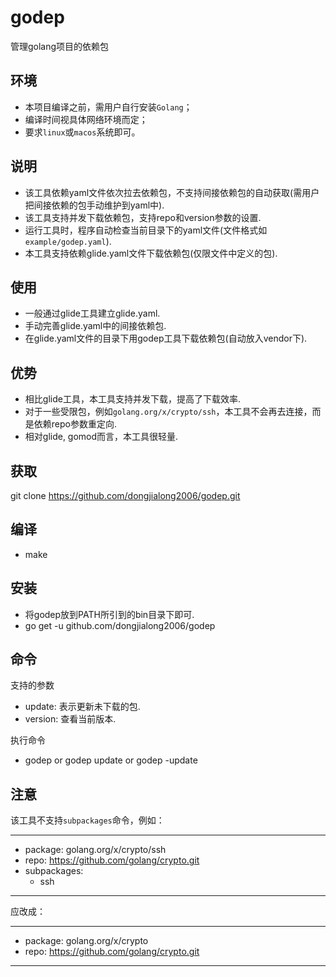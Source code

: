 # godep
管理golang项目的依赖包

## 环境

- 本项目编译之前，需用户自行安装`Golang`；
- 编译时间视具体网络环境而定；
- 要求`linux`或`macos`系统即可。

## 说明

- 该工具依赖yaml文件依次拉去依赖包，不支持间接依赖包的自动获取(需用户把间接依赖的包手动维护到yaml中).
- 该工具支持并发下载依赖包，支持repo和version参数的设置.
- 运行工具时，程序自动检查当前目录下的yaml文件(文件格式如`example/godep.yaml`).
- 本工具支持依赖glide.yaml文件下载依赖包(仅限文件中定义的包).

## 使用

- 一般通过glide工具建立glide.yaml.
- 手动完善glide.yaml中的间接依赖包.
- 在glide.yaml文件的目录下用godep工具下载依赖包(自动放入vendor下).

## 优势

- 相比glide工具，本工具支持并发下载，提高了下载效率.
- 对于一些受限包，例如`golang.org/x/crypto/ssh`，本工具不会再去连接，而是依赖repo参数重定向.
- 相对glide, gomod而言，本工具很轻量.

## 获取

git clone https://github.com/dongjialong2006/godep.git

## 编译

- make

## 安装

- 将godep放到PATH所引到的bin目录下即可.
- go get -u github.com/dongjialong2006/godep

## 命令

支持的参数
- update: 表示更新未下载的包.
- version: 查看当前版本.

执行命令
- godep or godep update or godep -update

## 注意

该工具不支持`subpackages`命令，例如：

***
- package: golang.org/x/crypto/ssh
- repo: https://github.com/golang/crypto.git
- subpackages:
  - ssh
***
应改成：

***
- package: golang.org/x/crypto
- repo: https://github.com/golang/crypto.git
***
